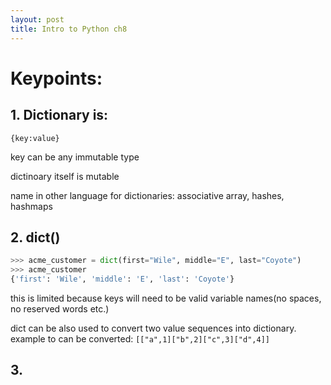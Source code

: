```yaml
---
layout: post
title: Intro to Python ch8
---
```


# Keypoints:

## 1. Dictionary is:

```{key:value}```

key can be any immutable type

dictinoary itself is mutable

name in other language for dictionaries: associative array, hashes, hashmaps

## 2. dict()

```python
>>> acme_customer = dict(first="Wile", middle="E", last="Coyote")
>>> acme_customer
{'first': 'Wile', 'middle': 'E', 'last': 'Coyote'}
```
this is limited because keys will need to be valid variable names(no spaces, no reserved words etc.)

dict can be also used to convert two value sequences into dictionary. example to can be converted: ```[["a",1]["b",2]["c",3]["d",4]]```

## 3.